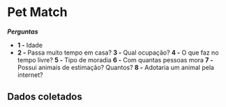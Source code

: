 # Pet Match

***Perguntas***
* **1 -** Idade
* **2 -** Passa muito tempo em casa?
**3 -** Qual ocupação?
**4 -** O que faz no tempo livre?
**5 -** Tipo de moradia
**6 -** Com quantas pessoas mora
**7 -** Possui animais de estimação? Quantos?
**8 -** Adotaria um animal pela internet?

## **Dados coletados**

